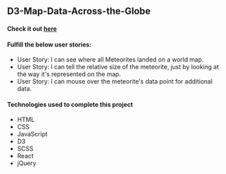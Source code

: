## D3-Map-Data-Across-the-Globe
#### Check it out [here](https://c0d0er.github.io/Meteorites-Map-Data-Across-the-Globe/)

#### Fulfill the below user stories:
- User Story: I can see where all Meteorites landed on a world map.
- User Story: I can tell the relative size of the meteorite, just by looking at the way it's represented on the map.
- User Story: I can mouse over the meteorite's data point for additional data.

#### Technologies used to complete this project
- HTML
- CSS
- JavaScript
- D3
- SCSS
- React
- jQuery
